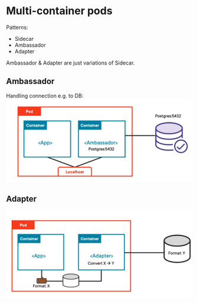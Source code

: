 # Multi-container pods

Patterns:
* Sidecar
* Ambassador
* Adapter  

Ambassador & Adapter are just variations of Sidecar.

## Ambassador
Handling connection e.g. to DB:
![ambassador](../images/02_ambassador.png)

## Adapter
![adapter](../images/02_adapter.png)
